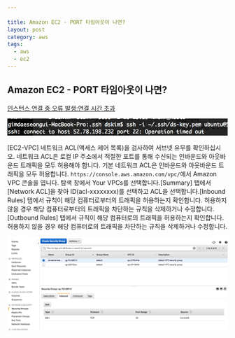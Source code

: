 ```yaml
---

title: Amazon EC2 - PORT 타임아웃이 나면?
layout: post 
category: aws 
tags: 
  - aws
  - ec2
---
```


Amazon EC2 - PORT 타임아웃이 나면?
---------------------------------------------

[인스턴스 연결 중 오류 발생:연결 시간 초과](http://docs.aws.amazon.com/ko_kr/AWSEC2/latest/UserGuide/TroubleshootingInstancesConnecting.html)

![](/assets/imgs/2017/05/02/port-time-out-preview-201705021116.png)

[EC2-VPC] 네트워크 ACL(액세스 제어 목록)을 검사하여 서브넷 유무를 확인하십시오. 네트워크 ACL은 로컬 IP 주소에서 적절한 포트를 통해 수신되는 인바운드와 아웃바운드 트래픽을 모두 허용해야 합니다. 기본 네트워크 ACL은 인바운드와 아웃바운드 트래픽을 모두 허용합니다. `https://console.aws.amazon.com/vpc/`에서 Amazon VPC 콘솔을 엽니다. 탐색 창에서 Your VPCs를 선택합니다.[Summary] 탭에서 [Network ACL]을 찾아 ID(acl-xxxxxxxx)를 선택하고 ACL을 선택합니다.[Inbound Rules] 탭에서 규칙이 해당 컴퓨터로부터의 트래픽을 허용하는지 확인합니다. 허용하지 않을 경우 해당 컴퓨터로부터의 트래픽을 차단하는 규칙을 삭제하거나 수정합니다.[Outbound Rules] 탭에서 규칙이 해당 컴퓨터로의 트래픽을 허용하는지 확인합니다. 허용하지 않을 경우 해당 컴퓨터로의 트래픽을 차단하는 규칙을 삭제하거나 수정합니다.

![](/assets/imgs/2017/05/02/ec2-network&security-security-groups-preview-20170502.png)